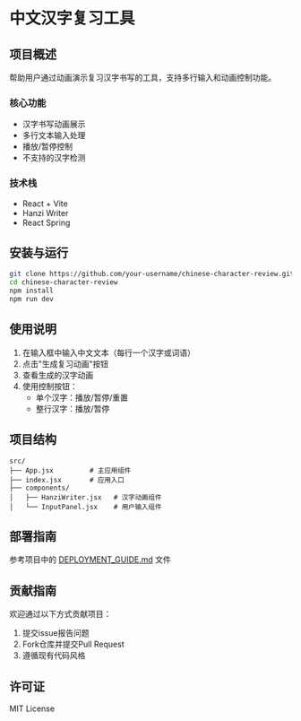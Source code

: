 # 中文汉字复习工具

## 项目概述
帮助用户通过动画演示复习汉字书写的工具，支持多行输入和动画控制功能。

### 核心功能
- 汉字书写动画展示
- 多行文本输入处理
- 播放/暂停控制
- 不支持的汉字检测

### 技术栈
- React + Vite
- Hanzi Writer
- React Spring

## 安装与运行
```bash
git clone https://github.com/your-username/chinese-character-review.git
cd chinese-character-review
npm install
npm run dev
```

## 使用说明
1. 在输入框中输入中文文本（每行一个汉字或词语）
2. 点击"生成复习动画"按钮
3. 查看生成的汉字动画
4. 使用控制按钮：
   - 单个汉字：播放/暂停/重置
   - 整行汉字：播放/暂停

## 项目结构
```
src/
├── App.jsx         # 主应用组件
├── index.jsx       # 应用入口
├── components/
│   ├── HanziWriter.jsx   # 汉字动画组件
│   └── InputPanel.jsx    # 用户输入组件
```

## 部署指南
参考项目中的 [DEPLOYMENT_GUIDE.md](./DEPLOYMENT_GUIDE.md) 文件

## 贡献指南
欢迎通过以下方式贡献项目：
1. 提交issue报告问题
2. Fork仓库并提交Pull Request
3. 遵循现有代码风格

## 许可证
MIT License
